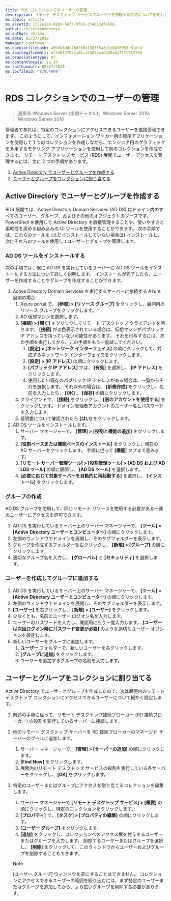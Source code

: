 ```yaml
---
title: RDS コレクションでのユーザーの管理
description: リモート デスクトップ サービスでユーザーを管理する方法について説明します。
ms.topic: article
ms.assetid: 2727e1ab-69b8-46f3-9f6d-2540324fe596
author: christianmontoya
ms.author: chrimo
ms.date: 03/27/2018
manager: scottman
ms.openlocfilehash: a0ddb8ddc26df58e130315a3e1e0b70953c61dc4
ms.sourcegitcommit: dfa48f77b751dbc34409aced628eb2f17c912f08
ms.translationtype: HT
ms.contentlocale: ja-JP
ms.lasthandoff: 08/07/2020
ms.locfileid: "87954809"
---
```

# <a name="manage-users-in-your-rds-collection"></a>RDS コレクションでのユーザーの管理

>適用先:Windows Server (半期チャネル)、Windows Server 2019、Windows Server 2016

管理者であれば、特定のコレクションにアクセスできるユーザーを直接管理できます。 このようにして、インフォメーション ワーカー用の標準アプリケーションを使用して 1 つのコレクションを作成しながら、エンジニア用のグラフィックを多用するモデリング アプリケーションを使用して別のコレクションを作成できます。 リモート デスクトップ サービス (RDS) 展開でユーザー アクセスを管理するには、主に 2 つの手順があります。

1.    [Active Directory でユーザーとグループを作成する](#create-your-users-and-groups-in-active-directory)
2.    [ユーザーとグループをコレクションに割り当てる](#assign-users-and-groups-to-collections)


## <a name="create-your-users-and-groups-in-active-directory"></a>Active Directory でユーザーとグループを作成する

RDS 展開では、Active Directory Domain Services (AD DS) はドメイン内のすべてのユーザー、グループ、およびその他のオブジェクトのソースです。 PowerShell を使用して Active Directory を直接管理することや、使いやすさと柔軟性を高める組み込みの UI ツールを使用することができます。 次の手順では、これらのツールを (まだインストールしていない場合は) インストールし、次にそれらのツールを使用してユーザーとグループを管理します。

### <a name="install-ad-ds-tools"></a>AD DS ツールをインストールする

次の手順では、既に AD DS を実行しているサーバーに AD DS ツールをインストールする方法について詳しく説明します。 インストールが完了したら、ユーザーを作成することやグループを作成することができます。

1. Active Directory Domain Services を実行するサーバーに接続する Azure 展開の場合:
   1. Azure portal で、 **[参照] > [リソース グループ]** をクリックし、展開用のリソース グループをクリックします。
   2. AD 仮想マシンを選択します。
   3. **[接続] > [開く]** をクリックしてリモート デスクトップ クライアントを開きます。 **[接続]** が淡色表示されている場合は、仮想マシンがパブリック IP アドレスを持っていない可能性があります。 それを付与するには、次の手順を実行してから、この手順をもう一度試してください。
      1. **[設定] > [ネットワーク インターフェイス]** の順にクリックして、対応するネットワーク インターフェイスをクリックします。
      2. **[設定] > [IP アドレス]** の順にクリックします。
      3. **[パブリック IP アドレス]** では、 **[有効]** を選択し、 **[IP アドレス]** をクリックします。
      4. 使用したい既存のパブリック IP アドレスがある場合は、一覧からそれを選択します。 それ以外の場合は、 **[新規作成]** をクリックし、名前を入力したら、 **[OK]** 、 **[保存]** の順にクリックします。
   4. クライアントで、 **[接続]** をクリックし、 **[別のアカウントを使用する]** をクリックします。 ドメイン管理者アカウントのユーザー名とパスワードを入力します。
   5. 証明書について確認されたら **[はい]** をクリックします。
2. AD DS ツールをインストールします。
   1. サーバー マネージャーで、 **[管理] > [役割と機能の追加]** をクリックします。
   2. **[役割ベースまたは機能ベースのインストール]** をクリックし、現在の AD サーバーをクリックします。 手順に従って **[機能]** タブまで進みます。
   3. **[リモート サーバー管理ツール] > [役割管理ツール] > [AD DS および AD LDS ツール]** の順に展開し、 **[AD DS ツール]** を選択します。
   4. **[必要に応じて対象サーバーを自動的に再起動する]** を選択し、 **[インストール]** をクリックします。

### <a name="create-a-group"></a>グループの作成

AD DS グループを使用して、同じリモート リソースを使用する必要がある一連のユーザーにアクセスを許可できます。

1. AD DS を実行しているサーバー上のサーバー マネージャーで、 **[ツール] > [Active Directory ユーザーとコンピューター]** の順にクリックします。
2. 左側のウィンドウでドメインを展開し、そのサブフォルダーを表示します。
3. グループを作成するフォルダーを右クリックし、 **[新規] > [グループ]** の順にクリックします。
4. 適切なグループ名を入力し、 **[グローバル]** と **[セキュリティ]** を選択します。

### <a name="create-a-user-and-add-to-a-group"></a>ユーザーを作成してグループに追加する
1. AD DS を実行しているサーバー上のサーバー マネージャーで、 **[ツール] > [Active Directory ユーザーとコンピューター]** の順にクリックします。
2. 左側のウィンドウでドメインを展開し、そのサブフォルダーを表示します。
3. **[ユーザー]** を右クリックし、 **[新規] > [ユーザー]** をクリックします。
4. 少なくとも、名前とユーザー ログオン名を入力します。
5. ユーザーのパスワードを入力し、確認用にもう一度入力します。 **[ユーザーは次回ログオン時にパスワード変更が必要]** のような適切なユーザー オプションを設定します。
6. 新しいユーザーをグループに追加します。
   1. **ユーザー** フォルダーで、新しいユーザーを右クリックします。
   2. **[グループに追加]** をクリックします。
   3. ユーザーを追加するグループの名前を入力します。

## <a name="assign-users-and-groups-to-collections"></a>ユーザーとグループをコレクションに割り当てる
Active Directory でユーザーとグループを作成したので、次は展開内のリモート デスクトップ コレクションにアクセスできるユーザーについて細かく設定します。

1. 前述の手順に従って、リモート デスクトップ接続ブローカー (RD 接続ブローカー) の役割を実行しているサーバーに接続します。
2. 他のリモート デスクトップ サーバーを RD 接続ブローカーのマネージド サーバーのプールに追加します。
   1. サーバー マネージャーで、 **[管理] > [サーバーの追加]** の順にクリックします。
   2. **[Find Now]** をクリックします。
   3. 展開内のリモート デスクトップ サービスの役割を実行している各サーバーをクリックし、 **[OK]** をクリックします。
3. 特定のユーザーまたはグループにアクセスを割り当てるコレクションを編集します。
   1. サーバー マネージャーで **[リモート デスクトップ サービス] > [概要]** の順にクリックし、特定のコレクションをクリックします。
   2. **[プロパティ]** で、 **[タスク] > [プロパティの編集]** の順にクリックします。
   3. **[ユーザー グループ]** をクリックします。
   4. **[追加]** をクリックし、コレクションへのアクセス権を付与するユーザーまたはグループを入力します。 削除するユーザーまたはグループを選択し、 **[削除]** をクリックして、このウィンドウからユーザーおよびグループを削除することもできます。

   >[!NOTE]
   > [ユーザー グループ] ウィンドウを空にすることはできません。 コレクションにアクセスできるユーザーの範囲を絞り込むには、まず特定のユーザーまたはグループを追加してから、より広いグループを削除する必要があります。